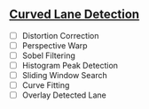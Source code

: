 ## [Curved Lane Detection](https://www.hackster.io/kemfic/curved-lane-detection-34f771)
- [ ] Distortion Correction
- [ ] Perspective Warp
- [ ] Sobel Filtering
- [ ] Histogram Peak Detection
- [ ] Sliding Window Search
- [ ] Curve Fitting
- [ ] Overlay Detected Lane